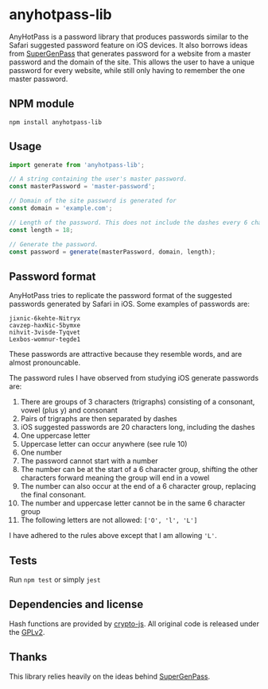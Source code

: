 # anyhotpass-lib

AnyHotPass is a password library that produces passwords similar to the Safari suggested password feature on iOS devices.
It also borrows ideas from [SuperGenPass][sgp] that generates password for a website from a master password and the domain
of the site. This allows the user to have a unique password for every website, while still only having to remember the one
master password.


## NPM module

```shell
npm install anyhotpass-lib
```


## Usage

```javascript
import generate from 'anyhotpass-lib';

// A string containing the user's master password.
const masterPassword = 'master-password';

// Domain of the site password is generated for
const domain = 'example.com';

// Length of the password. This does not include the dashes every 6 characters, Total length for 18 characters is 20.
const length = 18;

// Generate the password.
const password = generate(masterPassword, domain, length);
```

## Password format

AnyHotPass tries to replicate the password format of the suggested passwords generated by Safari in iOS. Some examples of passwords are:

```
jixnic-6kehte-Nitryx
cavzep-haxNic-5bymxe
nihvit-3visde-Tyqvet
Lexbos-womnur-tegde1
```

These passwords are attractive because they resemble words, and are almost pronouncable. 

The password rules I have observed from studying iOS generate passwords are:

1. There are groups of 3 characters (trigraphs) consisting of a consonant, vowel (plus y) and consonant
2. Pairs of trigraphs are then separated by dashes
3. iOS suggested passwords are 20 characters long, including the dashes
4. One uppercase letter
5. Uppercase letter can occur anywhere (see rule 10)
6. One number
7. The password cannot start with a number
8. The number can be at the start of a 6 character group, shifting the other characters forward meaning the group will end in a vowel
9. The number can also occur at the end of a 6 character group, replacing the final consonant.
10. The number and uppercase letter cannot be in the same 6 character group
11. The following letters are not allowed: `['O', 'l', 'L']`

I have adhered to the rules above except that I am allowing `'L'`.

## Tests

Run `npm test` or simply `jest`

## Dependencies and license

Hash functions are provided by [crypto-js][crypto-js]. All original code is
released under the [GPLv2][gplv2].


## Thanks

This library relies heavily on the ideas behind [SuperGenPass][sgp].

[sgp]: https://chriszarate.github.io/supergenpass/
[crypto-js]: https://www.npmjs.org/package/crypto-js
[gplv2]: http://www.gnu.org/licenses/gpl-2.0.html